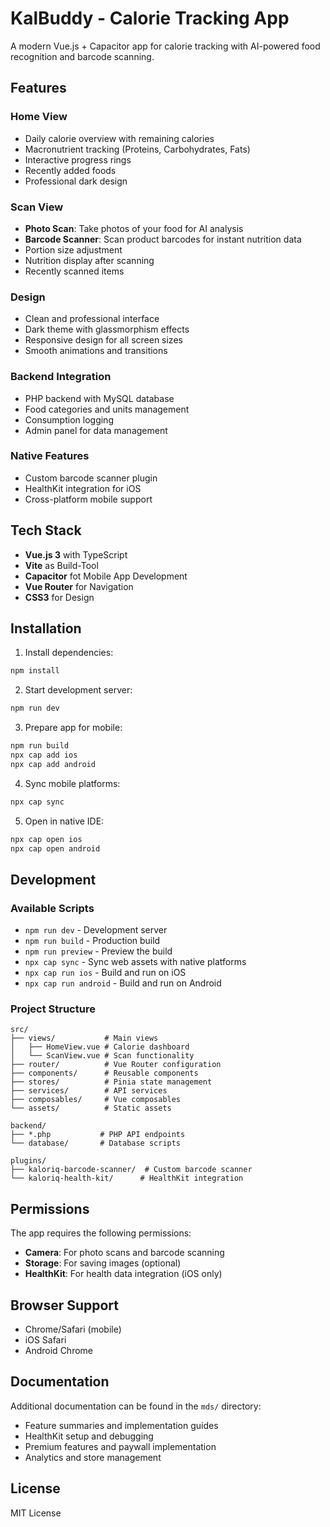 # KalBuddy - Calorie Tracking App

A modern Vue.js + Capacitor app for calorie tracking with AI-powered food recognition and barcode scanning.

## Features

### Home View
- Daily calorie overview with remaining calories
- Macronutrient tracking (Proteins, Carbohydrates, Fats)
- Interactive progress rings
- Recently added foods
- Professional dark design

### Scan View  
- **Photo Scan**: Take photos of your food for AI analysis
- **Barcode Scanner**: Scan product barcodes for instant nutrition data
- Portion size adjustment
- Nutrition display after scanning
- Recently scanned items

### Design
- Clean and professional interface
- Dark theme with glassmorphism effects
- Responsive design for all screen sizes
- Smooth animations and transitions

### Backend Integration
- PHP backend with MySQL database
- Food categories and units management
- Consumption logging
- Admin panel for data management

### Native Features
- Custom barcode scanner plugin
- HealthKit integration for iOS
- Cross-platform mobile support

## Tech Stack

- **Vue.js 3** with TypeScript
- **Vite** as Build-Tool
- **Capacitor** fot Mobile App Development
- **Vue Router** for Navigation
- **CSS3** for Design

## Installation

1. Install dependencies:
```bash
npm install
```

2. Start development server:
```bash
npm run dev
```

3. Prepare app for mobile:
```bash
npm run build
npx cap add ios
npx cap add android
```

4. Sync mobile platforms:
```bash
npx cap sync
```

5. Open in native IDE:
```bash
npx cap open ios
npx cap open android
```

## Development

### Available Scripts

- `npm run dev` - Development server
- `npm run build` - Production build
- `npm run preview` - Preview the build
- `npx cap sync` - Sync web assets with native platforms
- `npx cap run ios` - Build and run on iOS
- `npx cap run android` - Build and run on Android

### Project Structure

```
src/
├── views/           # Main views
│   ├── HomeView.vue # Calorie dashboard
│   └── ScanView.vue # Scan functionality
├── router/          # Vue Router configuration
├── components/      # Reusable components
├── stores/          # Pinia state management
├── services/        # API services
├── composables/     # Vue composables
└── assets/          # Static assets

backend/
├── *.php           # PHP API endpoints
└── database/       # Database scripts

plugins/
├── kaloriq-barcode-scanner/  # Custom barcode scanner
└── kaloriq-health-kit/      # HealthKit integration
```

## Permissions

The app requires the following permissions:
- **Camera**: For photo scans and barcode scanning
- **Storage**: For saving images (optional)
- **HealthKit**: For health data integration (iOS only)

## Browser Support

- Chrome/Safari (mobile)
- iOS Safari  
- Android Chrome

## Documentation

Additional documentation can be found in the `mds/` directory:
- Feature summaries and implementation guides
- HealthKit setup and debugging
- Premium features and paywall implementation
- Analytics and store management

## License

MIT License
